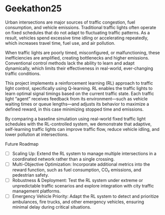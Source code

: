 # Geekathon25

Urban intersections are major sources of traffic congestion, fuel consumption, and vehicle emissions. Traditional traffic lights often operate on fixed schedules that do not adapt to fluctuating traffic patterns. As a result, vehicles spend excessive time idling or accelerating repeatedly, which increases travel time, fuel use, and air pollution.

When traffic lights are poorly timed, misconfigured, or malfunctioning, these inefficiencies are amplified, creating bottlenecks and higher emissions. Conventional control methods lack the ability to learn and adapt dynamically, which limits their effectiveness in real-world, ever-changing traffic conditions.

This project implements a reinforcement learning (RL) approach to traffic light control, specifically using Q-learning. RL enables the traffic lights to learn optimal signal timings based on the current traffic state. Each traffic light “agent” receives feedback from its environment—such as vehicle waiting times or queue lengths—and adjusts its behavior to maximize a defined reward, in this case minimizing stopped time and emissions.

By comparing a baseline simulation using real-world fixed traffic light schedules with the RL-controlled system, we demonstrate that adaptive, self-learning traffic lights can improve traffic flow, reduce vehicle idling, and lower pollution at intersections.


Future Roadmap
- [ ] Scaling Up: Extend the RL system to manage multiple intersections in a coordinated network rather than a single crossing.
- [ ] Multi-Objective Optimization: Incorporate additional metrics into the reward function, such as fuel consumption, CO₂ emissions, and pedestrian safety.
- [ ] Robustness & Deployment: Test the RL system under extreme or unpredictable traffic scenarios and explore integration with city traffic management platforms.
- [ ] Emergency Vehicle Priority: Adapt the RL system to detect and prioritize ambulances, fire trucks, and other emergency vehicles, ensuring minimal delay during critical situations.

